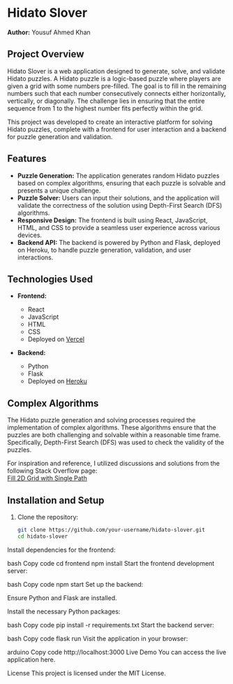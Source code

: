 # Hidato Slover

**Author:** Yousuf Ahmed Khan

## Project Overview

Hidato Slover is a web application designed to generate, solve, and validate Hidato puzzles. A Hidato puzzle is a logic-based puzzle where players are given a grid with some numbers pre-filled. The goal is to fill in the remaining numbers such that each number consecutively connects either horizontally, vertically, or diagonally. The challenge lies in ensuring that the entire sequence from 1 to the highest number fits perfectly within the grid.

This project was developed to create an interactive platform for solving Hidato puzzles, complete with a frontend for user interaction and a backend for puzzle generation and validation.

## Features

- **Puzzle Generation:** The application generates random Hidato puzzles based on complex algorithms, ensuring that each puzzle is solvable and presents a unique challenge.
- **Puzzle Solver:** Users can input their solutions, and the application will validate the correctness of the solution using Depth-First Search (DFS) algorithms.
- **Responsive Design:** The frontend is built using React, JavaScript, HTML, and CSS to provide a seamless user experience across various devices.
- **Backend API:** The backend is powered by Python and Flask, deployed on Heroku, to handle puzzle generation, validation, and user interactions.

## Technologies Used

- **Frontend:**
  - React
  - JavaScript
  - HTML
  - CSS
  - Deployed on [Vercel](https://vercel.com)

- **Backend:**
  - Python
  - Flask
  - Deployed on [Heroku](https://heroku.com)

## Complex Algorithms

The Hidato puzzle generation and solving processes required the implementation of complex algorithms. These algorithms ensure that the puzzles are both challenging and solvable within a reasonable time frame. Specifically, Depth-First Search (DFS) was used to check the validity of the puzzles.

For inspiration and reference, I utilized discussions and solutions from the following Stack Overflow page:  
[Fill 2D Grid with Single Path](https://stackoverflow.com/questions/15898884/fill-2d-grid-with-single-path)

## Installation and Setup

1. Clone the repository:

   ```bash
   git clone https://github.com/your-username/hidato-slover.git
   cd hidato-slover
Install dependencies for the frontend:

bash
Copy code
cd frontend
npm install
Start the frontend development server:

bash
Copy code
npm start
Set up the backend:

Ensure Python and Flask are installed.

Install the necessary Python packages:

bash
Copy code
pip install -r requirements.txt
Start the backend server:

bash
Copy code
flask run
Visit the application in your browser:

arduino
Copy code
http://localhost:3000
Live Demo
You can access the live application here.

License
This project is licensed under the MIT License.

